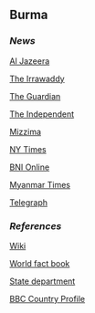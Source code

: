 ## Burma ##

### _News_ ###
[Al Jazeera](https://www.aljazeera.com/topics/country/myanmar.html)

[The Irrawaddy](https://www.irrawaddy.com/)

[The Guardian](https://www.theguardian.com/world/myanmar)

[The Independent](https://www.independent.co.uk/topic/Myanmar)

[Mizzima](http://www.mizzima.com/)

[NY Times](https://www.nytimes.com/topic/destination/myanmar)

[BNI Online](https://www.bnionline.net/en)

[Myanmar Times](https://www.mmtimes.com/)

[Telegraph](https://www.telegraph.co.uk/burma-myanmar/)

[]()

[]()

[]()

### _References_ ###
[Wiki](https://en.wikipedia.org/wiki/Myanmar)

[World fact book](https://www.cia.gov/library/publications/the-world-factbook/geos/bm.html)

[State department](https://www.state.gov/countries-areas/burma/)

[BBC Country Profile](https://www.bbc.com/news/world-asia-pacific-12990563)
